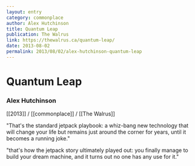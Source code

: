 ```yaml
---
layout: entry
category: commonplace
author: Alex Hutchinson
title: Quantum Leap
publication: The Walrus
link: https://thewalrus.ca/quantum-leap/
date: 2013-08-02
permalink: 2013/08/02/alex-hutchinson-quantum-leap
---
```


# Quantum Leap

### Alex Hutchinson

[[2013]] / [[commonplace]] / [[The Walrus]]

"That's the standard jetpack playbook: a whiz-bang new technology that will change your life but remains just around the corner for years, until it becomes a running joke."

"that's how the jetpack story ultimately played out: you finally manage to build your dream machine, and it turns out no one has any use for it."
